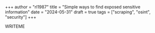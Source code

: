 +++
author = "rl1987"
title = "Simple ways to find exposed sensitive information"
date = "2024-05-31"
draft = true
tags = ["scraping", "osint", "security"]
+++

WRITEME

